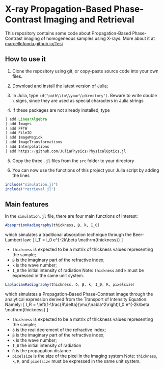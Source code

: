 # X-ray Propagation-Based Phase-Contrast Imaging and Retrieval

This repository contains some code about Propagation-Based Phase-Contrast imaging of homogeneous samples using X-rays. More about it at [marcellofonda.github.io/Tesi](https://marcellofonda.github.io/Tesi)

## How to use it
1. Clone the repository using git, or copy-paste source code into your own files.

2. Download and install the latest version of Julia;

3. In Julia, type `cd("path\\to\\your\\directory")`. Beware to write double `\` signs, since they are used as special characters in Julia strings

4. If these packages are not already installed, type
```Julia
] add LinearAlgebra
] add Images
] add FFTW
] add FileIO
] add ImageMagick
] add ImageTransformations
] add Interpolations
] add https://github.com/JuliaPhysics/PhysicalOptics.jl
```

5. Copy the three `.jl` files from the `src` folder to your directory

6. You can now use the functions of this project your Julia script by adding the lines
```Julia
include("simulation.jl")
include("retrieval.jl")
```

## Main features

In the `simulation.jl` file, there are four main functions of interest:

```Julia
AbsoprtionRadiography(thickness, β, k, I_0)
```
which simulates a traditional absorption technique through the Beer-Lambert law:
\[
    I_T = I_0 e^{-2k\beta \mathrm{thickness}}
\]
* `thickness` is expected to be a matrix of thickness values representing the sample; 
* `β` is the imaginary part of the refractive index;
* `k` is the wave number;
* `I_0` the initial intensity of radiation
Note: `thickness` and `k` must be expressed in the same unit system.

```Julia
LaplacianRadiography(thickness, δ, β, k, I_0, R, pixelsize)
```
which simulates a Propagation-Based Phase-Contrast image through the analytical expression derived from the Transport of Intensity Equation. Namely:
\[
    I_R = \left(1-\frac{R\delta}{\mu}\nabla^2\right)I_0 e^{-2k\beta \mathrm{thickness}
\]
* `thickness` is expected to be a matrix of thickness values representing the sample;
* `δ` is the real decrement of the refractive index;
* `β` is the imaginary part of the refractive index;
* `k` is the wave number;
* `I_0` the initial intensity of radiation
* `R` is the propagation distance
* `pixelsize` is the size of the pixel in the imaging system
Note: `thickness`, `k`, `R`, and `pixelsize` must be expressed in the same unit system.



